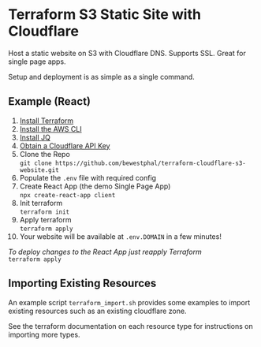 # Terraform S3 Static Site with Cloudflare
Host a static website on S3 with Cloudflare DNS.
Supports SSL. Great for single page apps. 

Setup and deployment is as simple as a single command.

## Example (React)
1. [Install Terraform](https://learn.hashicorp.com/tutorials/terraform/install-cli)
2. [Install the AWS CLI](https://docs.aws.amazon.com/cli/latest/userguide/install-cliv2.html) <br />
3. [Install JQ](https://stedolan.github.io/jq/download/)
4. [Obtain a Cloudflare API Key](https://support.cloudflare.com/hc/en-us/articles/200167836-Managing-API-Tokens-and-Keys#12345680)
5. Clone the Repo <br />
`git clone https://github.com/bewestphal/terraform-cloudflare-s3-website.git`
6. Populate the `.env` file with required config <br />
7. Create React App (the demo Single Page App) <br />
`npx create-react-app client`
8. Init terraform <br />
`terraform init` <br />
9. Apply terraform <br />
`terraform apply` <br />
10. Your website will be available at `.env.DOMAIN` in a few minutes!

_To deploy changes to the React App just reapply Terraform_ <br />
`terraform apply`

## Importing Existing Resources
An example script `terraform_import.sh` provides some examples to import existing resources such as an existing 
cloudflare zone.

See the terraform documentation on each resource type for instructions on importing more types.
